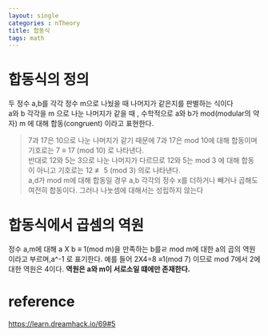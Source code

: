 ```yaml
---
layout: single
categories : nTheory
title: 합동식
tags: math
---
```

# 합동식의 정의
두 정수 a,b를 각각 정수 m으로 나눴을 때 나머지가 같은지를 판별하는 식이다   
a와 b 각각을 m 으로 나눈 나머지가 같을 때 , 수학적으로 a와 b가 mod(modular의 약자)
m 에 대해 합동(congruent) 이라고 표현한다.
> 7과 17은 10으로 나눈 나머지가 같기 때문에 7과 17은 mod 10에 대해 합동이며 기호로는
7 ≡ 17 (mod 10) 로 나타낸다.    
반대로 12와 5는 3으로 나눈 나머지가 다르므로 12와 5는 mod 3 에 대해 합동이 아니고 기호로는
12 ≢ 5 (mod 3) 의로 나타낸다.   
a,d가 mod m에 대해 합동일 경우 a,b 각각의 정수 x를 더하거나 빼거나 곱해도 여전히 합동이다.
그러나 나눗셈에 대해서는 성립하지 않는다

# 합동식에서 곱셈의 역원
정수 a,m에 대해 a X b ≡ 1(mod m)을 만족하는 b를ㄹ mod m에 대한 a의 곱의 역원이라고 부르며,a^-1 로 표기한다.
예를 들어 2X4=8 ≡1(mod 7) 이므로 mod 7에서 2에 대한 역원은 4이다.
**역원은 a와 m이 서로소일 떄에만 존재한다.**   
# reference
<https://learn.dreamhack.io/69#5>